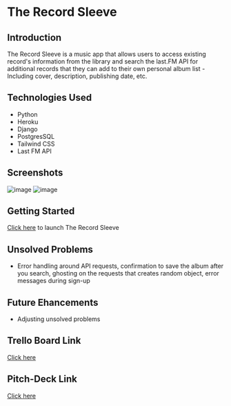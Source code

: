 # The Record Sleeve

## Introduction

The Record Sleeve is a music app that allows users to access existing record's information from the library and search the last.FM API for additional records that they can add to their own personal album list - Including cover, description, publishing date, etc.

## Technologies Used

- Python
- Heroku
- Django
- PostgresSQL
- Tailwind CSS
- Last FM API

## Screenshots

![image](https://imgur.com/gallery/ODooTtG)
![image](https://imgur.com/gallery/L9vzAN8)

## Getting Started

[Click here](https://the-record-sleeve.herokuapp.com/) to launch The Record Sleeve

## Unsolved Problems

- Error handling around API requests, confirmation to save the album after you search, ghosting on the requests that creates random object, error messages during sign-up

## Future Ehancements

- Adjusting unsolved problems

## Trello Board Link

[Click here](https://trello.com/b/spBBIcQS/bookflix)

## Pitch-Deck Link

[Click here](https://docs.google.com/presentation/d/1YlR2KvDFdPw9K9s1T3NY2ZlANrS7gB14na8eWcAtaMc/edit#slide=id.g15b331459d1_2_10)
